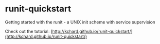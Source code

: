 runit-quickstart
================

Getting started with the runit - a UNIX init scheme with service supervision

Check out the tutorial: [http://kchard.github.io/runit-quickstart/](http://kchard.github.io/runit-quickstart/)
